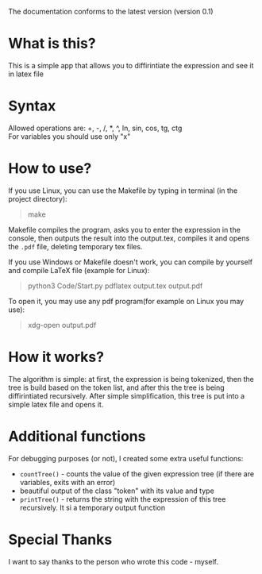 The documentation conforms to the latest version  (version 0.1)  
# What is this?  
This is a simple app that allows you to diffirintiate the expression and see it in latex file  
# Syntax  
Allowed operations are: +, -, /, \*, ^, ln, sin, cos, tg, ctg    
For variables you should use only "x"  
# How to use?  
If you use Linux, you can use the Makefile by typing in terminal (in the project directory):  
> make  

Makefile compiles the program, asks you to enter the expression in the console, then outputs the result into the output.tex, compiles it and opens the ``.pdf`` file, deleting temporary tex files.  

If you use Windows or Makefile doesn't work, you can compile by yourself and compile LaTeX file (example for Linux):  
> python3 Code/Start.py
> pdflatex output.tex output.pdf

To open it, you may use any pdf program(for example on Linux you may use):  
> xdg-open output.pdf

# How it works?  
The algorithm is simple: at first, the expression is being tokenized, then the tree is build based on the token list, and after this the tree is being diffirintiated recursively. After simple simplification, this tree is put into a simple latex file and opens it.

# Additional functions  
For debugging purposes (or not), I created some extra useful functions:  
- ``countTree()`` - counts the value of the given expression tree (if there are variables, exits with an error)  
- beautiful output of the class "token" with its value and type  
- ``printTree()`` - returns the string with the expression of this tree recursively. It si a temporary output function  

# Special Thanks  
I want to say thanks to the person who wrote this code - myself.  

